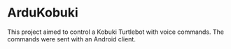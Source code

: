 # ArduKobuki
This project aimed to control a Kobuki Turtlebot with voice commands. The commands were sent with an Android client.
